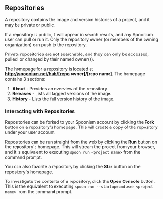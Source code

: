 ## Repositories

A repository contains the image and version histories of a project, and it may be private or public.

If a repository is public, it will appear in search results, and any Spoonium user can pull or run it. Only the repository owner (or members of the owning organization) can push to the repository. 

Private repositories are not searchable, and they can only be accessed, pulled, or changed by their named owner(s).

The homepage for a repository is located at **http://spoonium.net/hub/[repo owner]/[repo name]**. The homepage contains 3 sections: 

1. **About** - Provides an overview of the repository. 
2. **Releases** - Lists all tagged versions of the image.
3. **History** - Lists the full version history of the image.

### Interacting with Repositories

Repositories can be forked to your Spoonium account by clicking the **Fork** button on a repository's homepage. This will create a copy of the repository under your user account. 

Repositories can be run straight from the web by clicking the **Run** button on the repository's homepage. This will stream the project from your browser, and it is equivalent to executing `spoon run <project name>` from the command prompt. 

You can also favorite a repository by clicking the **Star** button on the repository's homepage.

To investigate the contents of a repository, click the **Open Console** button. This is the equivalent to executing `spoon run --startup=cmd.exe <project name>` from the command prompt.